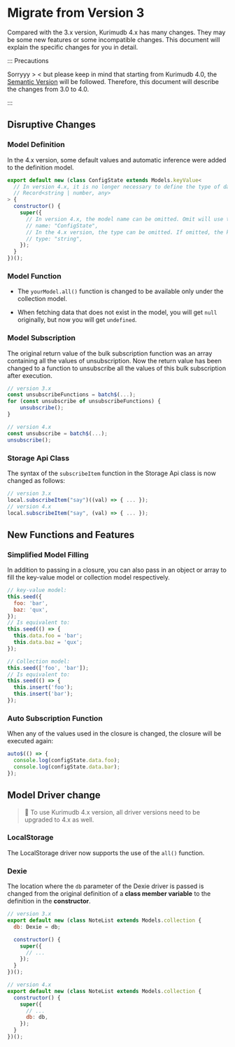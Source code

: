 # Migrate from Version 3

Compared with the 3.x version, Kurimudb 4.x has many changes. They may be some new features or some incompatible changes. This document will explain the specific changes for you in detail.

::: Precautions

Sorryyy > < but please keep in mind that starting from Kurimudb 4.0, the [Semantic Version](https://semver.org/) will be followed. Therefore, this document will describe the changes from 3.0 to 4.0.

:::

## Disruptive Changes

### Model Definition

In the 4.x version, some default values and automatic inference were added to the definition model.

```js
export default new (class ConfigState extends Models.keyValue<
  // In version 4.x, it is no longer necessary to define the type of data, and the default is Record<string | number, any>
  // Record<string | number, any>
> {
  constructor() {
    super({
      // In version 4.x, the model name can be omitted. Omit will use the class name of the current class.
      // name: "ConfigState",
      // In the 4.x version, the type can be omitted. If omitted, the key-value model will be'string', and the collection model will be 'number'.
      // type: "string",
    });
  }
})();
```

### Model Function

- The `yourModel.all()` function is changed to be available only under the collection model.

- When fetching data that does not exist in the model, you will get `null` originally, but now you will get `undefined`.

### Model Subscription

The original return value of the bulk subscription function was an array containing all the values of unsubscription. Now the return value has been changed to a function to unsubscribe all the values of this bulk subscription after execution.

```js
// version 3.x
const unsubscribeFunctions = batch$(...);
for (const unsubscribe of unsubscribeFunctions) {
    unsubscribe();
}

// version 4.x
const unsubscribe = batch$(...);
unsubscribe();
```

### Storage Api Class

The syntax of the `subscribeItem` function in the Storage Api class is now changed as follows:

```js
// version 3.x
local.subscribeItem("say")((val) => { ... });
// version 4.x
local.subscribeItem("say", (val) => { ... });
```

## New Functions and Features

### Simplified Model Filling

In addition to passing in a closure, you can also pass in an object or array to fill the key-value model or collection model respectively.

```js
// key-value model:
this.seed({
  foo: 'bar',
  baz: 'qux',
});
// Is equivalent to:
this.seed(() => {
  this.data.foo = 'bar';
  this.data.baz = 'qux';
});
```

```js
// Collection model:
this.seed(['foo', 'bar']);
// Is equivalent to:
this.seed(() => {
  this.insert('foo');
  this.insert('bar');
});
```

### Auto Subscription Function

When any of the values used in the closure is changed, the closure will be executed again:

```js
auto$(() => {
  console.log(configState.data.foo);
  console.log(configState.data.bar);
});
```

## Model Driver change

> 📜 To use Kurimudb 4.x version, all driver versions need to be upgraded to 4.x as well.

### LocalStorage

The LocalStorage driver now supports the use of the `all()` function.

### Dexie

The location where the `db` parameter of the Dexie driver is passed is changed from the original definition of a **class member variable** to the definition in the **constructor**.

```js {3}
// version 3.x
export default new (class NoteList extends Models.collection {
  db: Dexie = db;

  constructor() {
    super({
      // ...
    });
  }
})();
```

```js {6}
// version 4.x
export default new (class NoteList extends Models.collection {
  constructor() {
    super({
      // ...
      db: db,
    });
  }
})();
```
